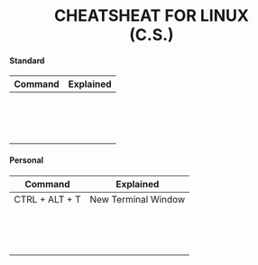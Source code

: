<h1 style="text-align:center;">
CHEATSHEAT FOR LINUX <br>(C.S.)
</h1>
<h4> Standard </h4>

| Command | Explained |
| ------- | :-------: |
|         |           |
|         |           |
|         |           |
|         |           |
|         |           |
|         |           |
|         |           |
|         |           |
|         |           |
|         |           |
|         |           |
|         |           |
|         |           |
|         |           |
|         |           |

<h4> Personal </h4>

| Command        |      Explained      |
| -------------- | :-----------------: |
| CTRL + ALT + T | New Terminal Window |
|                |                     |
|                |                     |
|                |                     |
|                |                     |
|                |                     |
|                |                     |
|                |                     |
|                |                     |
|                |                     |
|                |                     |
|                |                     |
|                |                     |
|                |                     |
|                |                     |

